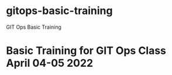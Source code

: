 # gitops-basic-training
GIT Ops Basic Training

# Basic Training for GIT Ops Class April 04-05 2022

